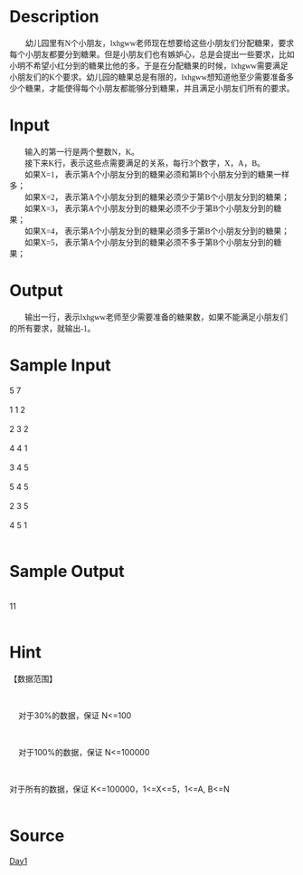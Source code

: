 
# Description

<div class="content"><p class="p0" style="margin-top: 0pt; margin-bottom: 0pt"><span style="font-size: 10.5pt; font-family: &#39;Times New Roman&#39;; mso-spacerun: &#39;yes&#39;"><o:p></o:p></span></p>
<p class="p0" style="margin-top: 0pt; margin-bottom: 0pt; text-indent: 21pt"><span style="font-size: 10.5pt; font-family: &#39;Times New Roman&#39;; mso-spacerun: &#39;yes&#39;">幼儿园里有<font face="Times New Roman">N</font><font face="宋体">个小朋友，</font><font face="Times New Roman">lxhgww</font><font face="宋体">老师现在想要给这些小朋友们分配糖果，要求每个小朋友都要分到糖果。但是小朋友们也有嫉妒心，总是会提出一些要求，比如小明不希望小红分到的糖果比他的多，于是在分配糖果的时候，</font><font face="Times New Roman">lxhgww</font><font face="宋体">需要满足小朋友们的</font><font face="Times New Roman">K</font><font face="宋体">个要求。幼儿园的糖果总是有限的，</font><font face="Times New Roman">lxhgww</font><font face="宋体">想知道他至少需要准备多少个糖果，才能使得每个小朋友都能够分到糖果，并且满足小朋友们所有的要求。</font></span><span style="font-size: 10.5pt; font-family: &#39;Times New Roman&#39;; mso-spacerun: &#39;yes&#39;"><o:p></o:p></span></p>
<p class="p0" style="margin-top: 0pt; margin-bottom: 0pt; text-indent: 20.25pt"><span style="font-size: 10.5pt; font-family: &#39;Times New Roman&#39;; mso-spacerun: &#39;yes&#39;"><o:p></o:p></span></p>
<!--EndFragment--></div>

# Input

<div class="content"><p class="p0" style="margin-top: 0pt; margin-bottom: 0pt; text-indent: 20.25pt"><span style="font-size: 10.5pt; font-family: &#39;Times New Roman&#39;; mso-spacerun: &#39;yes&#39;">输入的第一行是两个整数<font face="Times New Roman">N</font><font face="宋体">，</font><font face="Times New Roman">K</font><font face="宋体">。</font></span><span style="font-size: 10.5pt; font-family: &#39;Times New Roman&#39;; mso-spacerun: &#39;yes&#39;"><o:p></o:p></span></p>
<p class="p0" style="margin-top: 0pt; margin-bottom: 0pt; text-indent: 20.25pt"><span style="font-size: 10.5pt; font-family: &#39;Times New Roman&#39;; mso-spacerun: &#39;yes&#39;">接下来<font face="Times New Roman">K</font><font face="宋体">行，表示这些点需要满足的关系，每行</font><font face="Times New Roman">3</font><font face="宋体">个数字，</font><font face="Times New Roman">X</font><font face="宋体">，</font><font face="Times New Roman">A</font><font face="宋体">，</font><font face="Times New Roman">B</font><font face="宋体">。</font></span><span style="font-size: 10.5pt; font-family: &#39;Times New Roman&#39;; mso-spacerun: &#39;yes&#39;"><o:p></o:p></span></p>
<p class="p0" style="margin-top: 0pt; margin-bottom: 0pt; text-indent: 20.25pt"><span style="font-size: 10.5pt; font-family: &#39;Times New Roman&#39;; mso-spacerun: &#39;yes&#39;">如果<font face="Times New Roman">X=1</font><font face="宋体">， 表示第</font><font face="Times New Roman">A</font><font face="宋体">个小朋友分到的糖果必须和第</font><font face="Times New Roman">B</font><font face="宋体">个小朋友</font>分到的糖果一样多；</span><span style="font-size: 10.5pt; font-family: &#39;Times New Roman&#39;; mso-spacerun: &#39;yes&#39;"><o:p></o:p></span></p>
<p class="p0" style="margin-top: 0pt; margin-bottom: 0pt; text-indent: 20.25pt"><span style="font-size: 10.5pt; font-family: &#39;Times New Roman&#39;; mso-spacerun: &#39;yes&#39;">如果<font face="Times New Roman">X=2</font><font face="宋体">， </font></span><span style="font-size: 10.5pt; font-family: &#39;Times New Roman&#39;; mso-spacerun: &#39;yes&#39;">表示第<font face="Times New Roman">A</font><font face="宋体">个小朋友分到的糖果必须少于第</font><font face="Times New Roman">B</font><font face="宋体">个小朋友</font></span><span style="font-size: 10.5pt; font-family: &#39;Times New Roman&#39;; mso-spacerun: &#39;yes&#39;">分到的糖果</span><span style="font-size: 10.5pt; font-family: &#39;Times New Roman&#39;; mso-spacerun: &#39;yes&#39;">；</span><span style="font-size: 10.5pt; font-family: &#39;Times New Roman&#39;; mso-spacerun: &#39;yes&#39;"><o:p></o:p></span></p>
<p class="p0" style="margin-top: 0pt; margin-bottom: 0pt; text-indent: 20.25pt"><span style="font-size: 10.5pt; font-family: &#39;Times New Roman&#39;; mso-spacerun: &#39;yes&#39;">如果<font face="Times New Roman">X=3</font><font face="宋体">， </font></span><span style="font-size: 10.5pt; font-family: &#39;Times New Roman&#39;; mso-spacerun: &#39;yes&#39;">表示第<font face="Times New Roman">A</font><font face="宋体">个小朋友分到的糖果必须不少于第</font><font face="Times New Roman">B</font><font face="宋体">个小朋友</font></span><span style="font-size: 10.5pt; font-family: &#39;Times New Roman&#39;; mso-spacerun: &#39;yes&#39;">分到的糖果</span><span style="font-size: 10.5pt; font-family: &#39;Times New Roman&#39;; mso-spacerun: &#39;yes&#39;">；</span><span style="font-size: 10.5pt; font-family: &#39;Times New Roman&#39;; mso-spacerun: &#39;yes&#39;"><o:p></o:p></span></p>
<p class="p0" style="margin-top: 0pt; margin-bottom: 0pt; text-indent: 20.25pt"><span style="font-size: 10.5pt; font-family: &#39;Times New Roman&#39;; mso-spacerun: &#39;yes&#39;">如果<font face="Times New Roman">X=4</font><font face="宋体">， </font></span><span style="font-size: 10.5pt; font-family: &#39;Times New Roman&#39;; mso-spacerun: &#39;yes&#39;">表示第<font face="Times New Roman">A</font><font face="宋体">个小朋友分到的糖果必须多于第</font><font face="Times New Roman">B</font><font face="宋体">个小朋友</font></span><span style="font-size: 10.5pt; font-family: &#39;Times New Roman&#39;; mso-spacerun: &#39;yes&#39;">分到的糖果</span><span style="font-size: 10.5pt; font-family: &#39;Times New Roman&#39;; mso-spacerun: &#39;yes&#39;">；</span><span style="font-size: 10.5pt; font-family: &#39;Times New Roman&#39;; mso-spacerun: &#39;yes&#39;"><o:p></o:p></span></p>
<p class="p0" style="margin-top: 0pt; margin-bottom: 0pt; text-indent: 20.25pt"><span style="font-size: 10.5pt; font-family: &#39;Times New Roman&#39;; mso-spacerun: &#39;yes&#39;">如果<font face="Times New Roman">X=5</font><font face="宋体">， </font></span><span style="font-size: 10.5pt; font-family: &#39;Times New Roman&#39;; mso-spacerun: &#39;yes&#39;">表示第<font face="Times New Roman">A</font><font face="宋体">个小朋友分到的糖果必须不多于第</font><font face="Times New Roman">B</font><font face="宋体">个小朋友</font></span><span style="font-size: 10.5pt; font-family: &#39;Times New Roman&#39;; mso-spacerun: &#39;yes&#39;">分到的糖果；</span><span style="font-size: 10.5pt; font-family: &#39;Times New Roman&#39;; mso-spacerun: &#39;yes&#39;"><o:p></o:p></span></p>
<p class="p0" style="margin-top: 0pt; margin-bottom: 0pt; text-indent: 20.25pt"><span style="font-size: 10.5pt; font-family: &#39;Times New Roman&#39;; mso-spacerun: &#39;yes&#39;"><o:p></o:p></span></p></div>

# Output

<div class="content"><p class="p0" style="margin-top: 0pt; margin-bottom: 0pt; text-indent: 20.25pt"><span style="font-size: 10.5pt; font-family: &#39;Times New Roman&#39;; mso-spacerun: &#39;yes&#39;">输出一行，表示<font face="Times New Roman">lxhgww</font><font face="宋体">老师至少需要准备的糖果数，如果不能满足小朋友们的所有要求，就输出</font><font face="Times New Roman">-1</font><font face="宋体">。</font></span><span style="font-size: 10.5pt; font-family: &#39;Times New Roman&#39;; mso-spacerun: &#39;yes&#39;"><o:p></o:p></span></p>
<p class="p0" style="margin-top: 0pt; margin-bottom: 0pt; text-indent: 20.25pt"><span style="font-size: 10.5pt; font-family: &#39;Times New Roman&#39;; mso-spacerun: &#39;yes&#39;"><o:p></o:p></span></p></div>

# Sample Input

<div class="content"><span class="sampledata">5 7<br/>
<br/>
1 1 2<br/>
<br/>
2 3 2<br/>
<br/>
4 4 1<br/>
<br/>
3 4 5<br/>
<br/>
5 4 5<br/>
<br/>
2 3 5<br/>
<br/>
4 5 1<br/>
<br/>
</span></div>

# Sample Output

<div class="content"><span class="sampledata"><br/>
11<br/>
<br/>
</span></div>

# Hint

<div class="content"><p></p><p>【数据范围】</p><br/>
<p>    对于30%的数据，保证 N&lt;=100</p><br/>
<p>    对于100%的数据，保证 N&lt;=100000</p><br/>
<p>对于所有的数据，保证 K&lt;=100000，1&lt;=X&lt;=5，1&lt;=A, B&lt;=N<br/><br/>
</p><p></p></div>

# Source

<div class="content"><p><a href="problemset.php?search=Day1">Day1</a></p></div>


